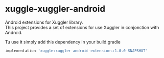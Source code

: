 # xuggle-xuggler-android
Android extensions for Xuggler library.  
This project provides a set of extensions for use Xuggler in conjonction with Android.  

Tu use it simply add this dependency in your build.gradle

```gradle
implementation 'xuggle:xuggler-android-extensions:1.0.0-SNAPSHOT'
```
